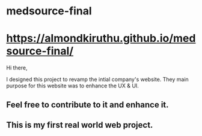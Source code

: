 # medsource-final
# https://almondkiruthu.github.io/medsource-final/
Hi there,

I designed this project to revamp the intial company's website. They main purpose for this website was to enhance the UX & UI.


## Feel free to contribute to it and enhance it.

## This is my first real world web project.

